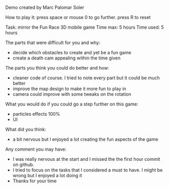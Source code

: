 Demo created by Marc Palomar Soler

How to play it:
press space or mouse 0 to go further.
press R to reset

Task: mirror the Fun Race 3D mobile game
Time max: 5 hours
Time used: 5 hours

The parts that were difficult for you and why:
- decide which obstacles to create and yet be a fun game
- create a death cam appealing within the time given


The parts you think you could do better and how:
- cleaner code of course. I tried to note every part but it could be much better
- improve the map design to make it more fun to play in
- camera could improve with some tweaks on the rotation

What you would do if you could go a step further on this game:
- particles effects 100%
- UI

What did you think:
- a bit nervous but I enjoyed a lot creating the fun aspects of the game


Any comment you may have:
- I was really nervous at the start and I missed the the first hour commit on github.
- I tried to focus on the tasks that I considered a must to have. I might be wrong but I enjoyed a lot doing it
- Thanks for your time
